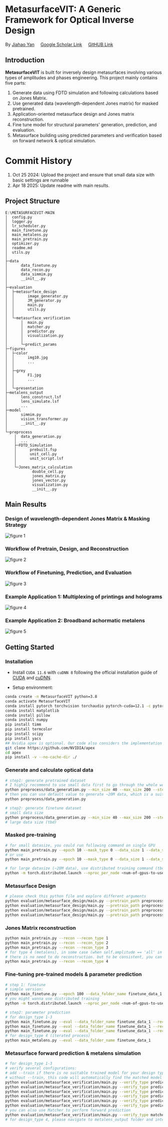 # MetasurfaceVIT: A Generic Framework for Optical Inverse Design

By [Jiahao Yan](mailto:yjh20xy@gmail.com)
&nbsp;&nbsp;&nbsp;&nbsp;[Google Scholar Link](https://scholar.google.com/citations?user=LSAGvLcAAAAJ&hl=en&oi=ao)
&nbsp;&nbsp;&nbsp;&nbsp;[GitHUB Link](https://github.com/JYJiahaoYan)

## Introduction

**MetasurfaceVIT** is built for inversely design metasurfaces involving various types of amplitudes and phases engineering. This project mainly contains five parts:
1) Generate data using FDTD simulation and following calculations based on Jones Matrix.
2) Use generated data (wavelength-dependent Jones matrix) for masked pretrained.
3) Application-oriented metasurface design and Jones matrix reconstruction.
4) Fine tune model for structural parameters' generation, prediction, and evaluation.
5) Metasurface building using predicted parameters and verification based on forward network & optical simulation.

# Commit History
1) Oct 25 2024: Upload the project and ensure that small data size with basic settings are runnable
2) Apr 18 2025: Update readme with main results.

## Project Structure
```commandline
E:\METASURFACEVIT-MAIN
│  config.py
│  logger.py
│  lr_scheduler.py
│  main_finetune.py
│  main_metalens.py
│  main_pretrain.py
│  optimizer.py
│  readme.md
│  utils.py
│
├─data
│      data_finetune.py
│      data_recon.py
│      data_simmim.py
│      __init__.py
│
├─evaluation
│  ├─metasurface_design
│  │      image_generator.py
│  │      JM_generator.py
│  │      main.py
│  │      utils.py
│  │
│  └─metasurface_verification
│      │  main.py
│      │  matcher.py
│      │  predictor.py
│      │  visualization.py
│      │
│      └─predict_params
├─figures
│  ├─color
│  │      img10.jpg
│  │      ...
│  │
│  ├─grey
│  │      F1.jpg
│  │      ...
│  │
│  └─presentation
├─metalens_output
│      lens_construct.lsf
│      lens_simulate.lsf
│      ...
├─model
│      simmim.py
│      vision_transformer.py
│      __init__.py
│
└─preprocess
    │  data_generation.py
    │  ...
    ├─FDTD_Simulation
    │      prebuilt.fsp
    │      unit_cell.py
    │      unit_script.lsf
    │
    └─Jones_matrix_calculation
            double_cell.py
            jones_matrix.py
            jones_vector.py
            visualization.py
            __init__.py
```

## Main Results

### Design of wavelength-dependent Jones Matrix & Masking Strategy

![figure 1](figures/presentation/fig1.png)

### Workflow of Pretrain, Design, and Reconstruction

![figure 2](figures/presentation/fig2.png)

### Workflow of Finetuning, Prediction, and Evaluation

![figure 3](figures/presentation/fig3.png)

### Example Application 1: Multiplexing of printings and holograms

![figure 4](figures/presentation/fig4.png)

### Example Application 2: Broadband achormatic metalens

![figure 5](figures/presentation/fig5.png)


## Getting Started

### Installation

- Install `CUDA 11.6` with `cuDNN 8` following the official installation guide of [CUDA](https://docs.nvidia.com/cuda/cuda-installation-guide-linux/index.html) and [cuDNN](https://developer.nvidia.com/rdp/cudnn-archive).

- Setup environment:
```bash
conda create -n MetasurfaceVIT python=3.8
conda activate MetasurfaceVIT
conda install pytorch torchvision torchaudio pytorch-cuda=12.1 -c pytorch -c nvidia
conda install matplotlib
conda install pillow
conda install numpy
pip install timm
pip install termcolor
pip install scipy
pip install yacs
## Nvidia apex is optional. Our code also considers the implementation of pytorch amp.
git clone https://github.com/NVIDIA/apex
cd apex
pip install -v --no-cache-dir ./
```

### Generate and calculate optical data
```bash
# step1: generate pretrained dataset
# I highly recommend to use small data first to go through the whole workflow
python preprocess/data_generation.py --min_size 40 --max_size 200 --step 20 --points 10 --visualize true
# then you can use default value to generate ~20M data, which is a suitable size to perform pretrain
python preprocess/data_generation.py

# step2: generate finetune dataset
# small data size
python preprocess/data_generation.py --min_size 40 --max_size 200 --step 20 --points 10 --visualize true --finetune --finetune_factor 1
# large data size (tbd)

```

### Masked pre-training
```bash
# for small datasize, you could run following command on single GPU
python main_pretrain.py --epoch 10 --mask_type 0 --data_size 1 --data_start 2
# or use
python main_pretrain.py --epoch 10 --mask_type 0 --data_size 1 --data_start 2 --amp_type pytorch

# for large datasize (~20M data), use distributed training command (tbd):
python -m torch.distributed.launch --nproc_per_node <num-of-gpus-to-use> main_pretrain.py
```

### Metasurface Design
```bash
# please check this python file and explore different arguments
python evaluation/metasurface_design/main.py --pretrain_path preprocess/training_data_2 --design_type 1 --visualize
python evaluation/metasurface_design/main.py --pretrain_path preprocess/training_data_2 --design_type 2 --visualize
python evaluation/metasurface_design/main.py --pretrain_path preprocess/training_data_2 --design_type 3 --visualize
python evaluation/metasurface_design/main.py --pretrain_path preprocess/training_data_2 --design_type 4 --visualize --amplitude all
```

### Jones Matrix reconstruction
```bash
python main_pretrain.py --recon --recon_type 1
python main_pretrain.py --recon --recon_type 2
python main_pretrain.py --recon --recon_type 3
# for type 4 (metalens), in some case (when self.amplitude == 'all' in evaluation/metasurface_design/JM_generator.py),
# there is no need to do reconstruction. but to be consistent, you can still follow this workflow.
python main_pretrain.py --recon --recon_type 4
```

### Fine-tuning pre-trained models & parameter prediction
```bash
# step 1: finetune
# simple version:
python main_finetune.py --epoch 100 --data_folder_name finetune_data_1 
# you might wanna use distributed training
python -m torch.distributed.launch --nproc_per_node <num-of-gpus-to-use> main_finetune.py

# step2: parameter prediction 
# for design_type 1-3
python main_finetune.py --eval --data_folder_name finetune_data_1 --recon_type 1 --treatment 2024-10-14
python main_finetune.py --eval --data_folder_name finetune_data_1 --recon_type 2 --treatment 2024-10-14
python main_finetune.py --eval --data_folder_name finetune_data_1 --recon_type 3 --treatment 2024-10-14
# for design_type 4 (iterated process)
python main_metalens.py --eval --data_folder_name finetune_data_1
```

### Metasurface forward prediction & metalens simulation
```bash
# for design_type 1-3
# verify several configurations: 
# add --train if there is no suitable trained model for your design type.
# without --train, this code will automatically find the matched model structure with the latest time stamp and evaluate.
python evaluation/metasurface_verification/main.py --verify_type predictor --network MLP <--train> --design_type 1 --treatment 2024-10-14 --finetune_folder finetune_data_1
python evaluation/metasurface_verification/main.py --verify_type predictor --network CNN <--train> --design_type 1 --treatment 2024-10-14 --finetune_folder finetune_data_1
python evaluation/metasurface_verification/main.py --verify_type predictor --network MLP <--train> --design_type 2 --treatment 2024-10-14 --finetune_folder finetune_data_1
python evaluation/metasurface_verification/main.py --verify_type predictor --network CNN <--train> --design_type 2 --treatment 2024-10-14 --finetune_folder finetune_data_1
python evaluation/metasurface_verification/main.py --verify_type predictor --network MLP <--train> --design_type 3 --treatment 2024-10-14 --finetune_folder finetune_data_1
python evaluation/metasurface_verification/main.py --verify_type predictor --network CNN <--train> --design_type 3 --treatment 2024-10-14 --finetune_folder finetune_data_1
# you can also use Matcher to perform forward prediction
python evaluation/metasurface_verification/main.py --verify_type matcher --design_type 1 --treatment 2024-10-14 --finetune_folder finetune_data_1
# for design_type 4, please navigate to metalens_output folder and interact with FDTD files
```
